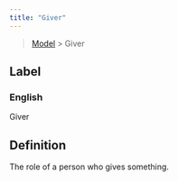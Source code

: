 ```yaml
---
title: "Giver"
---
```


> [Model](./../) > Giver

## Label

### English
Giver


## Definition
The role of a person who gives something. 


    
